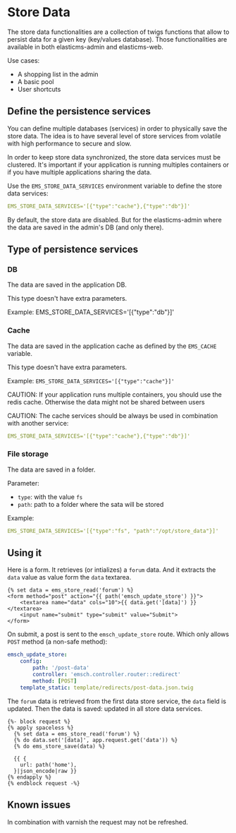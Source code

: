 # Store Data

The store data functionalities are a collection of twigs functions that allow to persist data for a given key (key/values database). Those functionalities are available in both elasticms-admin and elasticms-web.

Use cases:
 * A shopping list in the admin
 * A basic pool
 * User shortcuts

## Define the persistence services

You can define multiple databases (services) in order to physically save the store data. The idea is to have several level of store services from volatile with high performance to secure and slow.

In order to keep store data synchronized, the store data services must be clustered. It's important if your application is running multiples containers or if you have multiple applications sharing the data.

Use the `EMS_STORE_DATA_SERVICES` environment variable to define the store data services:

```yaml
EMS_STORE_DATA_SERVICES='[{"type":"cache"},{"type":"db"}]'
```
 
By default, the store data are disabled. But for the elasticms-admin where the data are saved in the admin's DB (and only there).

## Type of persistence services

### DB

The data are saved in the application DB.

This type doesn't have extra parameters.

Example: EMS_STORE_DATA_SERVICES='[{"type":"db"}]'

### Cache

The data are saved in the application cache as defined by the `EMS_CACHE` variable.

This type doesn't have extra parameters.

Example: `EMS_STORE_DATA_SERVICES='[{"type":"cache"}]'`

CAUTION: If your application runs multiple containers, you should use the redis cache. Otherwise the data might not be shared between users 

CAUTION: The cache services should be always be used in combination with another service:

```yaml
EMS_STORE_DATA_SERVICES='[{"type":"cache"},{"type":"db"}]'
```

### File storage

The data are saved in a folder.

Parameter:
 * `type`: with the value `fs`
 * `path`: path to a folder where the sata will be stored


Example: 
```yaml
EMS_STORE_DATA_SERVICES='[{"type":"fs", "path":"/opt/store_data"}]'
```

## Using it

Here is a form. It retrieves (or intializes) a `forum` data. And it extracts the `data` value as value form the `data` textarea.

```twig
{% set data = ems_store_read('forum') %}
<form method="post" action="{{ path('emsch_update_store') }}">
    <textarea name="data" cols="10">{{ data.get('[data]') }}</textarea>
    <input name="submit" type="submit" value="Submit">
</form>
```

On submit, a post is sent to the `emsch_update_store` route. Which only allows `POST` method (a non-safe method):

```yaml
emsch_update_store:
    config:
        path: '/post-data'
        controller: 'emsch.controller.router::redirect'
        method: [POST]
    template_static: template/redirects/post-data.json.twig
```

The `forum` data is retrieved from the first data store service, the `data` field is updated. Then the data is saved: updated in all store data services.

````twig
{%- block request %}
{% apply spaceless %}
  {% set data = ems_store_read('forum') %}
  {% do data.set('[data]', app.request.get('data')) %}
  {% do ems_store_save(data) %}

  {{ {
    url: path('home'),
  }|json_encode|raw }}
{% endapply %}
{% endblock request -%}
````


## Known issues

In combination with varnish the request may not be refreshed.